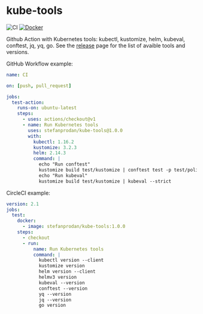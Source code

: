 # kube-tools

![CI](https://github.com/stefanprodan/kube-tools/workflows/CI/badge.svg)
[![Docker](https://img.shields.io/badge/Docker%20Hub-stefanprodan%2Fkube--tools-blue)](https://hub.docker.com/r/stefanprodan/kube-tools)

Github Action with Kubernetes tools: kubectl, kustomize, helm, kubeval, conftest, jq, yq, go. See the [release](https://github.com/stefanprodan/kube-tools/releases) page for the list of avaible tools and versions.

GitHub Workflow example:

```yaml
name: CI

on: [push, pull_request]

jobs:
  test-action:
    runs-on: ubuntu-latest
    steps:
      - uses: actions/checkout@v1
      - name: Run Kubernetes tools
        uses: stefanprodan/kube-tools@1.0.0
        with:
          kubectl: 1.16.2
          kustomize: 3.2.3
          helm: 2.14.3
          command: |
            echo "Run conftest"
            kustomize build test/kustomize | conftest test -p test/policy -
            echo "Run kubeval"
            kustomize build test/kustomize | kubeval --strict
```

CircleCI example:

```yaml
version: 2.1
jobs:
  test:
    docker:
      - image: stefanprodan/kube-tools:1.0.0
    steps:
      - checkout
      - run:
          name: Run Kubernetes tools
          command: |
            kubectl version --client
            kustomize version
            helm version --client
            helmv3 version
            kubeval --version
            conftest --version
            yq --version
            jq --version
            go version
``` 
